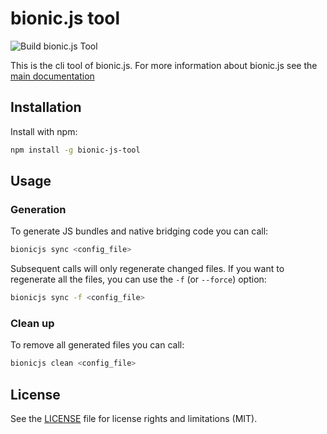 # bionic.js tool

![Build bionic.js Tool](https://github.com/Forge-Srl/bionic-js/workflows/Build%20bionic.js%20Tool/badge.svg?branch=main)

This is the cli tool of bionic.js. For more information about bionic.js see the [main documentation](https://github.com/Forge-Srl/bionic-js)

## Installation

Install with npm:
```bash
npm install -g bionic-js-tool
```

## Usage

### Generation

To generate JS bundles and native bridging code you can call:
```bash
bionicjs sync <config_file>
```
Subsequent calls will only regenerate changed files. If you want to regenerate all the files, you can use the `-f`
(or `--force`) option:
```bash
bionicjs sync -f <config_file>
```

### Clean up

To remove all generated files you can call:
```bash
bionicjs clean <config_file>
```

## License

See the [LICENSE](LICENSE.md) file for license rights and limitations (MIT).